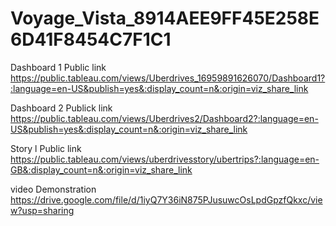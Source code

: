 # Voyage_Vista_8914AEE9FF45E258E6D41F8454C7F1C1

Dashboard 1 Public link https://public.tableau.com/views/Uberdrives_16959891626070/Dashboard1?:language=en-US&publish=yes&:display_count=n&:origin=viz_share_link

Dashboard 2 Publick link https://public.tableau.com/views/Uberdrives2/Dashboard2?:language=en-US&publish=yes&:display_count=n&:origin=viz_share_link

Story l Public link https://public.tableau.com/views/uberdrivesstory/ubertrips?:language=en-GB&:display_count=n&:origin=viz_share_link

video Demonstration https://drive.google.com/file/d/1iyQ7Y36iN875PJusuwcOsLpdGpzfQkxc/view?usp=sharing
